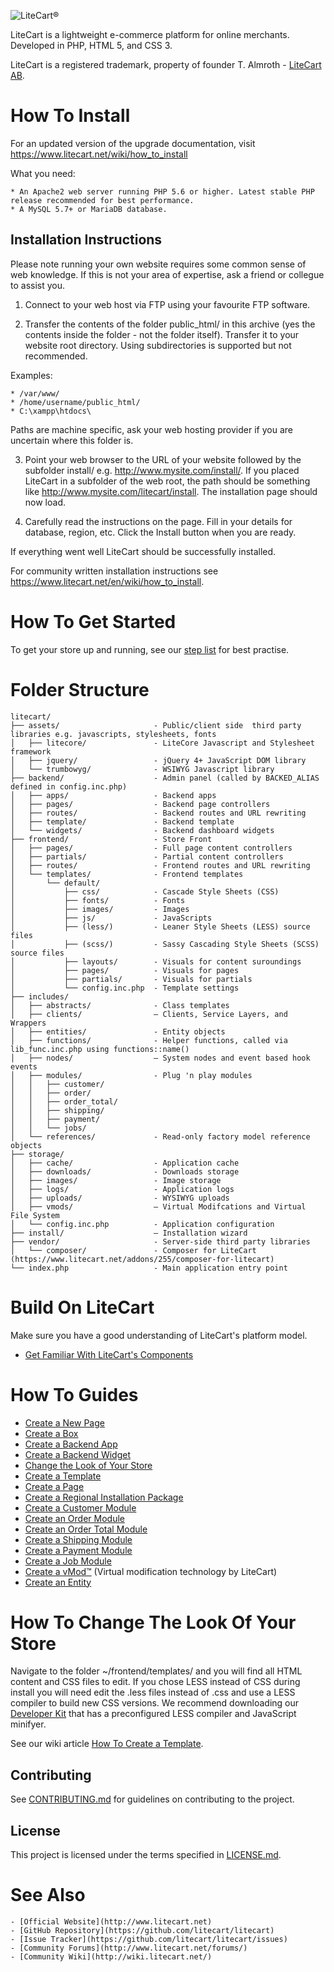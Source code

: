 ![LiteCart®](https://www.litecart.net/images/logotype.svg "LiteCart®")

LiteCart is a lightweight e-commerce platform for online merchants. Developed in PHP, HTML 5, and CSS 3.

LiteCart is a registered trademark, property of founder T. Almroth - [LiteCart AB](http://www.litecart.net/).


# How To Install

For an updated version of the upgrade documentation, visit https://www.litecart.net/wiki/how_to_install

What you need:

	* An Apache2 web server running PHP 5.6 or higher. Latest stable PHP release recommended for best performance.
	* A MySQL 5.7+ or MariaDB database.

## Installation Instructions

Please note running your own website requires some common sense of web knowledge. If this is not your area of expertise, ask a friend or collegue to assist you.

1. Connect to your web host via FTP using your favourite FTP software.

2. Transfer the contents of the folder public_html/ in this archive (yes the contents inside the folder - not the folder itself). Transfer it to your website root directory. Using subdirectories is supported but not recommended.

Examples:

	* /var/www/
	* /home/username/public_html/
	* C:\xampp\htdocs\

Paths are machine specific, ask your web hosting provider if you are uncertain where this folder is.

3. Point your web browser to the URL of your website followed by the subfolder install/ e.g. http://www.mysite.com/install/. If you placed LiteCart in a subfolder of the web root, the path should be something like http://www.mysite.com/litecart/install. The installation page should now load.

4. Carefully read the instructions on the page. Fill in your details for database, region, etc. Click the Install button when you are ready.

If everything went well LiteCart should be successfully installed.

For community written installation instructions see https://www.litecart.net/en/wiki/how_to_install.


# How To Get Started

To get your store up and running, see our [step list](https://www.litecart.net/en/wiki/get_started) for best practise.


# Folder Structure

```
litecart/
├── assets/                     - Public/client side  third party libraries e.g. javascripts, stylesheets, fonts
│   ├── litecore/               - LiteCore Javascript and Stylesheet framework
│   ├── jquery/                 - jQuery 4+ JavaScript DOM library
│   └── trumbowyg/              - WSIWYG Javascript library
├── backend/                    - Admin panel (called by BACKED_ALIAS defined in config.inc.php)
│   ├── apps/                   - Backend apps
│   ├── pages/                  - Backend page controllers
│   ├── routes/                 - Backend routes and URL rewriting
│   ├── template/               - Backend template
│   └── widgets/                - Backend dashboard widgets
├── frontend/                   - Store Front
│   ├── pages/                  - Full page content controllers
│   ├── partials/               - Partial content controllers
│   ├── routes/                 - Frontend routes and URL rewriting
│   └── templates/              - Frontend templates
│       └── default/
│           ├── css/            - Cascade Style Sheets (CSS)
│           ├── fonts/          - Fonts
│           ├── images/         - Images
│           ├── js/             - JavaScripts
│           ├── (less/)         - Leaner Style Sheets (LESS) source files
│           ├── (scss/)         - Sassy Cascading Style Sheets (SCSS) source files
│           ├── layouts/        - Visuals for content suroundings
│           ├── pages/          - Visuals for pages
│           ├── partials/       - Visuals for partials
│           └── config.inc.php  - Template settings
├── includes/
│   ├── abstracts/              - Class templates
│   ├── clients/                – Clients, Service Layers, and Wrappers
│   ├── entities/               - Entity objects
│   ├── functions/              - Helper functions, called via lib_func.inc.php using functions::name()
│   ├── nodes/                  – System nodes and event based hook events
│   ├── modules/                - Plug 'n play modules
│   │   ├── customer/
│   │   ├── order/
│   │   ├── order_total/
│   │   ├── shipping/
│   │   ├── payment/
│   │   └── jobs/
│   └── references/             - Read-only factory model reference objects
├── storage/
│   ├── cache/                  - Application cache
│   ├── downloads/              - Downloads storage
│   ├── images/                 - Image storage
│   ├── logs/                   - Application logs
│   ├── uploads/                - WYSIWYG uploads
│   ├── vmods/                  – Virtual Modifcations and Virtual File System
│   └── config.inc.php          - Application configuration
├── install/                    – Installation wizard
├── vendor/                     - Server-side third party libraries
│   └── composer/               - Composer for LiteCart (https://www.litecart.net/addons/255/composer-for-litecart)
└── index.php                   - Main application entry point
```


# Build On LiteCart

Make sure you have a good understanding of LiteCart's platform model.

* [Get Familiar With LiteCart's Components](introduction)


# How To Guides

* [Create a New Page](how_to_create_a_page)
* [Create a Box](how_to_create_a_box)
* [Create a Backend App](how_to_create_an_admin_app)
* [Create a Backend Widget](how_to_create_a_backend_widget)
* [Change the Look of Your Store](how_to_change_the_look_of_your_store)
* [Create a Template](how_to_create_a_template)
* [Create a Page](how_to_create_a_page)
* [Create a Regional Installation Package](regional_installation_packages)
* [Create a Customer Module](how_to_create_a_customer_module)
* [Create an Order Module](how_to_create_an_order_module)
* [Create an Order Total Module](how_to_create_an_order_total_module)
* [Create a Shipping Module](how_to_create_a_shipping_module)
* [Create a Payment Module](how_to_create_a_payment_module)
* [Create a Job Module](how_to_create_a_job_module)
* [Create a vMod™](how_to_create_a_vmod) (Virtual modification technology by LiteCart)
* [Create an Entity](how_to_create_an_entity)


# How To Change The Look Of Your Store

Navigate to the folder ~/frontend/templates/ and you will find all HTML content and CSS files to edit. If you chose LESS instead of CSS during install you will need edit the .less files instead of .css and use a LESS compiler to build new CSS versions. We recommend downloading our [Developer Kit](https://www.litecart.net/addons/163/developer-kit) that has a preconfigured LESS compiler and JavaScript minifyer.

See our wiki article [How To Create a Template](https://www.litecart.net/en/wiki/how_to_create_a_template).


## Contributing

See [CONTRIBUTING.md](CONTRIBUTING.md) for guidelines on contributing to the project.


## License

This project is licensed under the terms specified in [LICENSE.md](LICENSE.md).


# See Also

	- [Official Website](http://www.litecart.net)
	- [GitHub Repository](https://github.com/litecart/litecart)
	- [Issue Tracker](https://github.com/litecart/litecart/issues)
	- [Community Forums](http://www.litecart.net/forums/)
	- [Community Wiki](http://wiki.litecart.net/)
